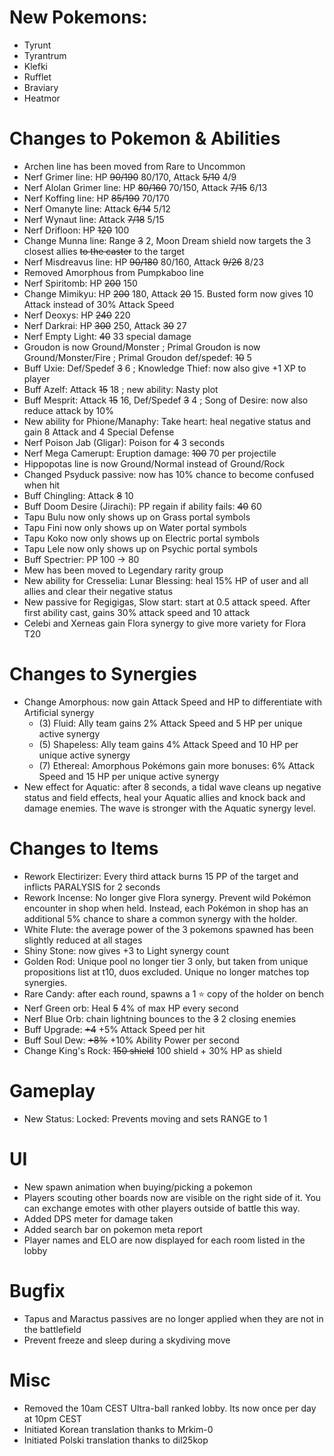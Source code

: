 # New Pokemons:
- Tyrunt
- Tyrantrum
- Klefki
- Rufflet
- Braviary
- Heatmor

# Changes to Pokemon & Abilities
- Archen line has been moved from Rare to Uncommon
- Nerf Grimer line: HP ~~90/190~~ 80/170, Attack ~~5/10~~ 4/9
- Nerf Alolan Grimer line: HP ~~80/160~~ 70/150, Attack ~~7/15~~ 6/13
- Nerf Koffing line: HP ~~85/190~~ 70/170
- Nerf Omanyte line: Attack ~~6/14~~ 5/12
- Nerf Wynaut line: Attack ~~7/18~~ 5/15
- Nerf Drifloon: HP ~~120~~ 100
- Change Munna line: Range ~~3~~ 2, Moon Dream shield now targets the 3 closest allies ~~to the caster~~ to the target
- Nerf Misdreavus line: HP ~~90/180~~ 80/160, Attack ~~9/26~~ 8/23
- Removed Amorphous from Pumpkaboo line
- Nerf Spiritomb: HP ~~200~~ 150
- Change Mimikyu: HP ~~200~~ 180, Attack ~~20~~ 15. Busted form now gives 10 Attack instead of 30% Attack Speed
- Nerf Deoxys: HP ~~240~~ 220
- Nerf Darkrai: HP ~~300~~ 250, Attack ~~30~~ 27
- Nerf Empty Light: ~~40~~ 33 special damage
- Groudon is now Ground/Monster ; Primal Groudon is now Ground/Monster/Fire ; Primal Groudon def/spedef: ~~10~~ 5
- Buff Uxie: Def/Spedef ~~3~~ 6 ; Knowledge Thief: now also give +1 XP to player
- Buff Azelf: Attack ~~15~~ 18 ; new ability: Nasty plot
- Buff Mesprit: Attack ~~15~~ 16, Def/Spedef ~~3~~ 4 ; Song of Desire: now also reduce attack by 10%
- New ability for Phione/Manaphy: Take heart: heal negative status and gain 8 Attack and 4 Special Defense
- Nerf Poison Jab (Gligar): Poison for ~~4~~ 3 seconds
- Nerf Mega Camerupt: Eruption damage: ~~100~~ 70 per projectile
- Hippopotas line is now Ground/Normal instead of Ground/Rock
- Changed Psyduck passive: now has 10% chance to become confused when hit
- Buff Chingling: Attack ~~8~~ 10
- Buff Doom Desire (Jirachi): PP regain if ability fails: ~~40~~ 60
- Tapu Bulu now only shows up on Grass portal symbols
- Tapu Fini now only shows up on Water portal symbols
- Tapu Koko now only shows up on Electric portal symbols
- Tapu Lele now only shows up on Psychic portal symbols
- Buff Spectrier: PP 100 → 80
- Mew has been moved to Legendary rarity group
- New ability for Cresselia: Lunar Blessing: heal 15% HP of user and all allies and clear their negative status
- New passive for Regigigas, Slow start: start at 0.5 attack speed. After first ability cast, gains 30% attack speed and 10 attack
- Celebi and Xerneas gain Flora synergy to give more variety for Flora T20

# Changes to Synergies

- Change Amorphous: now gain Attack Speed and HP to differentiate with Artificial synergy
    - (3) Fluid: Ally team gains 2% Attack Speed and 5 HP per unique active synergy
    - (5) Shapeless: Ally team gains 4% Attack Speed and 10 HP per unique active synergy
    - (7) Ethereal: Amorphous Pokémons gain more bonuses: 6% Attack Speed and 15 HP per unique active synergy
- New effect for Aquatic: after 8 seconds, a tidal wave cleans up negative status and field effects, heal your Aquatic allies and knock back and damage enemies. The wave is stronger with the Aquatic synergy level.

# Changes to Items

- Rework Electirizer: Every third attack burns 15 PP of the target and inflicts PARALYSIS for 2 seconds
- Rework Incense: No longer give Flora synergy. Prevent wild Pokémon encounter in shop when held. Instead, each Pokémon in shop has an additional 5% chance to share a common synergy with the holder.
- White Flute: the average power of the 3 pokemons spawned has been slightly reduced at all stages
- Shiny Stone: now gives +3 to Light synergy count
- Golden Rod: Unique pool no longer tier 3 only, but taken from unique propositions list at t10, duos excluded. Unique no longer matches top synergies.
- Rare Candy: after each round, spawns a 1 ⭐ copy of the holder on bench
- Nerf Green orb: Heal ~~5~~ 4% of max HP every second
- Nerf Blue Orb: chain lightning bounces to the ~~3~~ 2 closing enemies
- Buff Upgrade: ~~+4~~ +5% Attack Speed per hit
- Buff Soul Dew: ~~+8%~~ +10% Ability Power per second
- Change King's Rock: ~~150 shield~~ 100 shield + 30% HP as shield

# Gameplay
- New Status: Locked: Prevents moving and sets RANGE to 1

# UI

- New spawn animation when buying/picking a pokemon
- Players scouting other boards now are visible on the right side of it. You can exchange emotes with other players outside of battle this way.
- Added DPS meter for damage taken
- Added search bar on pokemon meta report
- Player names and ELO are now displayed for each room listed in the lobby

# Bugfix

- Tapus and Maractus passives are no longer applied when they are not in the battlefield
- Prevent freeze and sleep during a skydiving move

# Misc

- Removed the 10am CEST Ultra-ball ranked lobby. Its now once per day at 10pm CEST
- Initiated Korean translation thanks to Mrkim-0
- Initiated Polski translation thanks to dil25kop